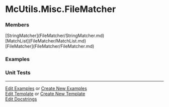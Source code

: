 # <a id="McUtils.Misc.FileMatcher">McUtils.Misc.FileMatcher</a>
    


### Members

<div class="container alert alert-secondary bg-light">
  <div class="row">
   <div class="col" markdown="1">
[StringMatcher](FileMatcher/StringMatcher.md)   
</div>
   <div class="col" markdown="1">
[MatchList](FileMatcher/MatchList.md)   
</div>
   <div class="col" markdown="1">
[FileMatcher](FileMatcher/FileMatcher.md)   
</div>
</div>
</div>

### Examples



### Unit Tests



___

[Edit Examples](https://github.com/McCoyGroup/McUtils/edit/edit/ci/examples/McUtils/Misc/FileMatcher.md) or 
[Create New Examples](https://github.com/McCoyGroup/McUtils/new/edit/?filename=ci/examples/McUtils/Misc/FileMatcher.md) <br/>
[Edit Template](https://github.com/McCoyGroup/McUtils/edit/edit/ci/docs/McUtils/Misc/FileMatcher.md) or 
[Create New Template](https://github.com/McCoyGroup/McUtils/new/edit/?filename=ci/docs/templates/McUtils/Misc/FileMatcher.md) <br/>
[Edit Docstrings](https://github.com/McCoyGroup/McUtils/edit/edit/McUtils/Misc/FileMatcher/__init__.py?message=Update%20Docs)